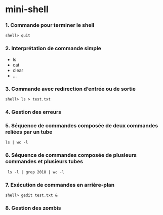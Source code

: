 # mini-shell

### 1. Commande pour terminer le shell
```
shell> quit
```

### 2. Interprétation de commande simple
* ls
* cat
* clear
* ...

### 3. Commande avec redirection d’entrée ou de sortie
```
shell> ls > test.txt
```

### 4. Gestion des erreurs


### 5. Séquence de commandes composée de deux commandes reliées par un tube
```
ls | wc -l
```

### 6. Séquence de commandes composée de plusieurs commandes et plusieurs tubes
```
 ls -l | grep 2018 | wc -l
```

### 7. Exécution de commandes en arrière-plan

```
shell> gedit test.txt &
```

### 8. Gestion des zombis
